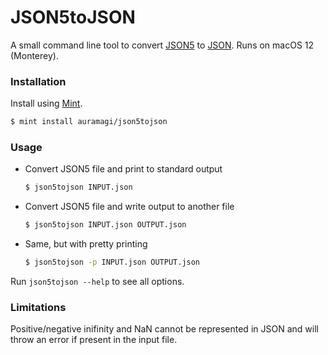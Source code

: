 # JSON5toJSON

A small command line tool to convert [JSON5](https://github.com/json5/json5) to [JSON](https://www.json.org/json-en.html). Runs on macOS 12 (Monterey).



### Installation

Install using [Mint](https://github.com/yonaskolb/Mint).
```sh
$ mint install auramagi/json5tojson
```

### Usage

- Convert JSON5 file and print to standard output
  ```sh
  $ json5tojson INPUT.json
  ```

- Convert JSON5 file and write output to another file
  ```sh
  $ json5tojson INPUT.json OUTPUT.json
  ```

- Same, but with pretty printing
  ```sh
  $ json5tojson -p INPUT.json OUTPUT.json
  ```

Run `json5tojson --help` to see all options.

### Limitations

Positive/negative inifinity and NaN cannot be represented in JSON and will throw an error if present in the input file.
